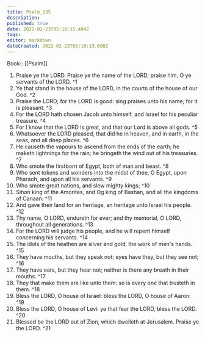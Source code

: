 ```yaml
---
title: Psalm_135
description: 
published: true
date: 2022-02-23T05:10:15.494Z
tags: 
editor: markdown
dateCreated: 2022-02-23T05:10:13.698Z
---
```


 Book:: [[Psalm]]
 1. Praise ye the LORD. Praise ye the name of the LORD; praise him, O ye servants of the LORD. ^1
 2. Ye that stand in the house of the LORD, in the courts of the house of our God. ^2
 3. Praise the LORD; for the LORD is good: sing praises unto his name; for it is pleasant. ^3
 4. For the LORD hath chosen Jacob unto himself, and Israel for his peculiar treasure. ^4
 5. For I know that the LORD is great, and that our Lord is above all gods. ^5
 6. Whatsoever the LORD pleased, that did he in heaven, and in earth, in the seas, and all deep places. ^6
 7. He causeth the vapours to ascend from the ends of the earth; he maketh lightnings for the rain; he bringeth the wind out of his treasuries. ^7
 8. Who smote the firstborn of Egypt, both of man and beast. ^8
 9. Who sent tokens and wonders into the midst of thee, O Egypt, upon Pharaoh, and upon all his servants. ^9
 10. Who smote great nations, and slew mighty kings; ^10
 11. Sihon king of the Amorites, and Og king of Bashan, and all the kingdoms of Canaan: ^11
 12. And gave their land for an heritage, an heritage unto Israel his people. ^12
 13. Thy name, O LORD, endureth for ever; and thy memorial, O LORD, throughout all generations. ^13
 14. For the LORD will judge his people, and he will repent himself concerning his servants. ^14
 15. The idols of the heathen are silver and gold, the work of men's hands. ^15
 16. They have mouths, but they speak not; eyes have they, but they see not; ^16
 17. They have ears, but they hear not; neither is there any breath in their mouths. ^17
 18. They that make them are like unto them: so is every one that trusteth in them. ^18
 19. Bless the LORD, O house of Israel: bless the LORD, O house of Aaron: ^19
 20. Bless the LORD, O house of Levi: ye that fear the LORD, bless the LORD. ^20
 21. Blessed be the LORD out of Zion, which dwelleth at Jerusalem. Praise ye the LORD. ^21
